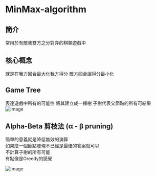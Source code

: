# MinMax-algorithm
## 簡介
常用於有敵我雙方之分對弈的棋類遊戲中
## 核心概念
就是在我方回合最大化我方得分
敵方回合讓得分最小化
## Game Tree
表達遊戲中所有的可能性
將其建立成一棵樹
子樹代表父節點的所有可結果
![image](https://user-images.githubusercontent.com/87524840/165886005-3aafc638-d2dc-4c61-9a69-a8f837c99e1d.png)
## Alpha-Beta 剪枝法 (α - β pruning)
簡單的意義就是降低無效的演算<br>
如果麼一個節點發現不已經是最優的答案就可以<br>
不計算子樹的所有可能<br>
有點像是Greedy的感覺<p>

![image](https://user-images.githubusercontent.com/87524840/165886218-504dd1a5-d73f-4c4b-9db8-334c84a3bfa0.png)

